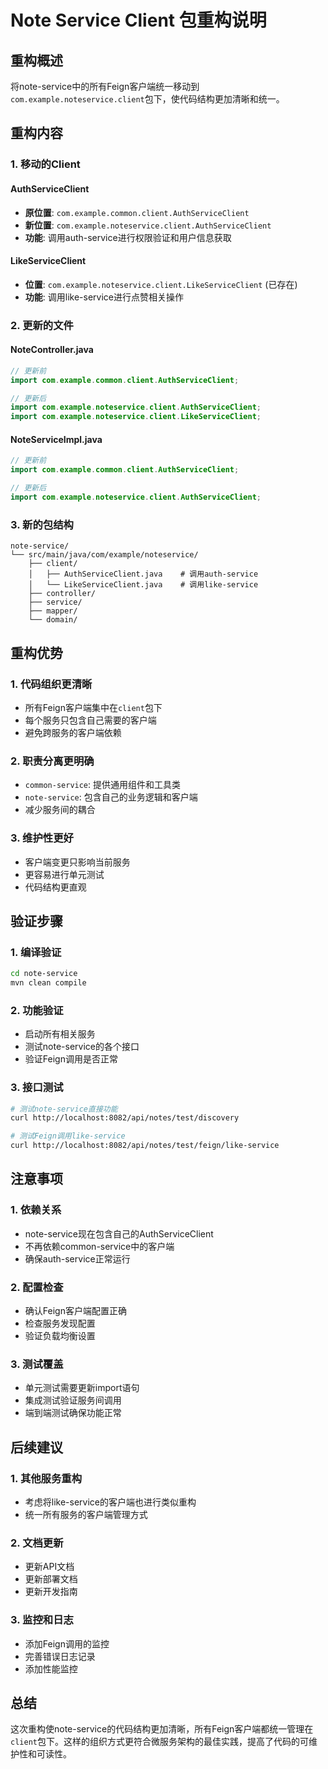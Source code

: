 # Note Service Client 包重构说明

## 重构概述

将note-service中的所有Feign客户端统一移动到`com.example.noteservice.client`包下，使代码结构更加清晰和统一。

## 重构内容

### 1. 移动的Client

#### AuthServiceClient
- **原位置**: `com.example.common.client.AuthServiceClient`
- **新位置**: `com.example.noteservice.client.AuthServiceClient`
- **功能**: 调用auth-service进行权限验证和用户信息获取

#### LikeServiceClient
- **位置**: `com.example.noteservice.client.LikeServiceClient` (已存在)
- **功能**: 调用like-service进行点赞相关操作

### 2. 更新的文件

#### NoteController.java
```java
// 更新前
import com.example.common.client.AuthServiceClient;

// 更新后
import com.example.noteservice.client.AuthServiceClient;
import com.example.noteservice.client.LikeServiceClient;
```

#### NoteServiceImpl.java
```java
// 更新前
import com.example.common.client.AuthServiceClient;

// 更新后
import com.example.noteservice.client.AuthServiceClient;
```

### 3. 新的包结构

```
note-service/
└── src/main/java/com/example/noteservice/
    ├── client/
    │   ├── AuthServiceClient.java    # 调用auth-service
    │   └── LikeServiceClient.java    # 调用like-service
    ├── controller/
    ├── service/
    ├── mapper/
    └── domain/
```

## 重构优势

### 1. 代码组织更清晰
- 所有Feign客户端集中在`client`包下
- 每个服务只包含自己需要的客户端
- 避免跨服务的客户端依赖

### 2. 职责分离更明确
- `common-service`: 提供通用组件和工具类
- `note-service`: 包含自己的业务逻辑和客户端
- 减少服务间的耦合

### 3. 维护性更好
- 客户端变更只影响当前服务
- 更容易进行单元测试
- 代码结构更直观

## 验证步骤

### 1. 编译验证
```bash
cd note-service
mvn clean compile
```

### 2. 功能验证
- 启动所有相关服务
- 测试note-service的各个接口
- 验证Feign调用是否正常

### 3. 接口测试
```bash
# 测试note-service直接功能
curl http://localhost:8082/api/notes/test/discovery

# 测试Feign调用like-service
curl http://localhost:8082/api/notes/test/feign/like-service
```

## 注意事项

### 1. 依赖关系
- note-service现在包含自己的AuthServiceClient
- 不再依赖common-service中的客户端
- 确保auth-service正常运行

### 2. 配置检查
- 确认Feign客户端配置正确
- 检查服务发现配置
- 验证负载均衡设置

### 3. 测试覆盖
- 单元测试需要更新import语句
- 集成测试验证服务间调用
- 端到端测试确保功能正常

## 后续建议

### 1. 其他服务重构
- 考虑将like-service的客户端也进行类似重构
- 统一所有服务的客户端管理方式

### 2. 文档更新
- 更新API文档
- 更新部署文档
- 更新开发指南

### 3. 监控和日志
- 添加Feign调用的监控
- 完善错误日志记录
- 添加性能监控

## 总结

这次重构使note-service的代码结构更加清晰，所有Feign客户端都统一管理在`client`包下。这样的组织方式更符合微服务架构的最佳实践，提高了代码的可维护性和可读性。 